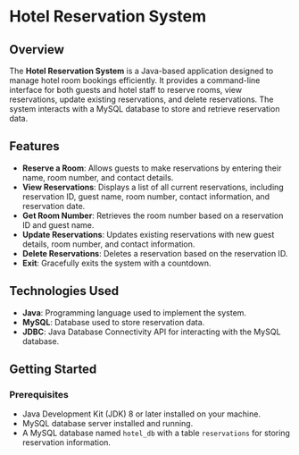 # Hotel Reservation System

## Overview

The **Hotel Reservation System** is a Java-based application designed to manage hotel room bookings efficiently. It provides a command-line interface for both guests and hotel staff to reserve rooms, view reservations, update existing reservations, and delete reservations. The system interacts with a MySQL database to store and retrieve reservation data.

## Features

- **Reserve a Room**: Allows guests to make reservations by entering their name, room number, and contact details.
- **View Reservations**: Displays a list of all current reservations, including reservation ID, guest name, room number, contact information, and reservation date.
- **Get Room Number**: Retrieves the room number based on a reservation ID and guest name.
- **Update Reservations**: Updates existing reservations with new guest details, room number, and contact information.
- **Delete Reservations**: Deletes a reservation based on the reservation ID.
- **Exit**: Gracefully exits the system with a countdown.

## Technologies Used

- **Java**: Programming language used to implement the system.
- **MySQL**: Database used to store reservation data.
- **JDBC**: Java Database Connectivity API for interacting with the MySQL database.

## Getting Started

### Prerequisites

- Java Development Kit (JDK) 8 or later installed on your machine.
- MySQL database server installed and running.
- A MySQL database named `hotel_db` with a table `reservations` for storing reservation information.
